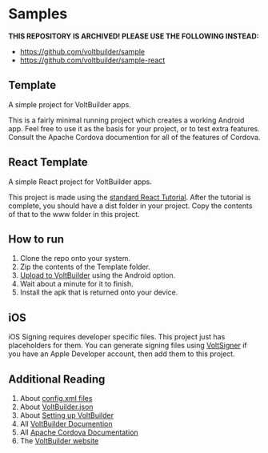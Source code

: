 # Samples

**THIS REPOSITORY IS ARCHIVED! PLEASE USE THE FOLLOWING INSTEAD:**

- https://github.com/voltbuilder/sample
- https://github.com/voltbuilder/sample-react

## Template
A simple project for VoltBuilder apps.

This is a fairly minimal running project which creates a working Android app.
Feel free to use it as the basis for your project, or to test extra features.
Consult the Apache Cordova documention for all of the features of Cordova.

## React Template

A simple React project for VoltBuilder apps.

This project is made using the [standard React Tutorial](https://reactjs.org/tutorial/tutorial.html). 
After the tutorial is complete, you should have a dist folder in your project. 
Copy the contents of that to the www folder in this project.

## How to run

1. Clone the repo onto your system.
1. Zip the contents of the Template folder.
1. [Upload to VoltBuilder](https://volt.build/upload/) using the Android option.
1. Wait about a minute for it to finish.
1. Install the apk that is returned onto your device.

## iOS

iOS Signing requires developer specific files. This project just has placeholders for them.
You can generate signing files using [VoltSigner](https://volt.build/certificate/) if you have an Apple Developer account,
then add them to this project.

## Additional Reading
1. About [config.xml files](https://cordova.apache.org/docs/en/latest/config_ref/index.html)
1. About [VoltBuilder.json](https://volt.build/docs/set_up/)
1. About [Setting up VoltBuilder](https://volt.build/docs/set_up/)
1. All [VoltBuilder Documention](https://volt.build/docs/all/)
1. All [Apache Cordova Documentation](https://cordova.apache.org/)
1. The [VoltBuilder website](http://volt.build)
